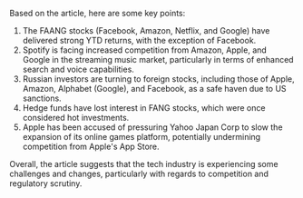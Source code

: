 Based on the article, here are some key points:

1. The FAANG stocks (Facebook, Amazon, Netflix, and Google) have delivered strong YTD returns, with the exception of Facebook.
2. Spotify is facing increased competition from Amazon, Apple, and Google in the streaming music market, particularly in terms of enhanced search and voice capabilities.
3. Russian investors are turning to foreign stocks, including those of Apple, Amazon, Alphabet (Google), and Facebook, as a safe haven due to US sanctions.
4. Hedge funds have lost interest in FANG stocks, which were once considered hot investments.
5. Apple has been accused of pressuring Yahoo Japan Corp to slow the expansion of its online games platform, potentially undermining competition from Apple's App Store.

Overall, the article suggests that the tech industry is experiencing some challenges and changes, particularly with regards to competition and regulatory scrutiny.